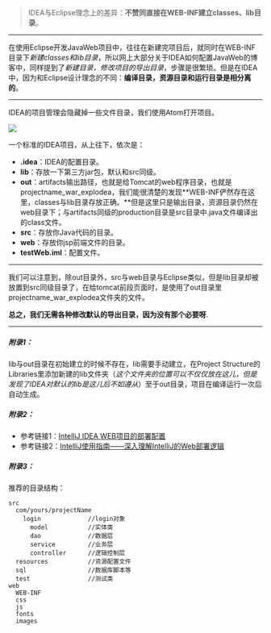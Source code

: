 > IDEA与Eclipse理念上的差异：**不赞同直接在WEB-INF建立classes、lib目录**。

---
在使用Eclipse开发JavaWeb项目中，往往在新建完项目后，就同时在WEB-INF目录下*新建classes和lib目录*，所以网上大部分关于IDEA如何配置JavaWeb的博客中，同样提到了*新建目录，修改项目的导出目录*，步骤是很繁琐。但是在IDEA中，因为和Eclipse设计理念的不同：**编译目录，资源目录和运行目录是相分离的**。

---

IDEA的项目管理会隐藏掉一些文件目录，我们使用Atom打开项目。

![](http://upload-images.jianshu.io/upload_images/6490512-d2f0449df9e51aa4.png?imageMogr2/auto-orient/strip%7CimageView2/2/w/1240)

一个标准的IDEA项目，从上往下，依次是：

* **.idea**：IDEA的配置目录。
* **lib**：存放一下第三方jar包，默认和src同级。
* **out**：artifacts输出路径，也就是给Tomcat的web程序目录，也就是projectname_war_explodea，我们能很清楚的发现**WEB-INF俨然存在这里，classes与lib目录存放正确。**但是这里只是输出目录，资源目录仍然在web目录下；与artifacts同级的production目录是src目录中.java文件编译出的class文件。
* **src**：存放你Java代码的目录。
* **web**：存放你jsp前端文件的目录。
* **testWeb.iml**：配置文件。

---

我们可以注意到，除out目录外，src与web目录与Eclipse类似，但是lib目录却被放置到src同级目录了，在给tomcat前段页面时，是使用了out目录里projectname_war_explodea文件夹的文件。

**总之，我们无需各种修改默认的导出目录，因为没有那个必要呀**.

---

##### 附录1：

lib与out目录在初始建立的时候不存在，lib需要手动建立，在Project Structure的Libraries里添加新建的lib文件夹（*这个文件夹的位置可以不仅仅放在这儿，但是发现了IDEA对默认的lib是这儿后不如遵从*）至于out目录，项目在编译运行一次后自动生成。

##### 附录2：

* 参考链接1：[IntelliJ IDEA WEB项目的部署配置](https://my.oschina.net/lujianing/blog/186737)
* 参考链接2：[IntelliJ使用指南——深入理解IntelliJ的Web部署逻辑](http://white-crucifix.iteye.com/blog/2070830)

##### 附录3：

推荐的目录结构：

```
src
  com/yours/projectName
    login             //login对象
      model           //实体类
      dao             //数据层
      service         //业务层
      controller      //逻辑控制层
  resources           //资源配置文件
  sql                 //数据库脚本等
  test                //测试类
web
  WEB-INF
  css
  js
  fonts
  images
```
